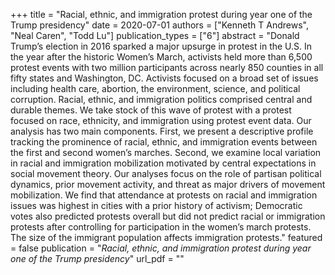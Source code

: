 +++
title = "Racial, ethnic, and immigration protest during year one of the Trump presidency"
date = 2020-07-01
authors = ["Kenneth T Andrews",  "Neal Caren", "Todd Lu"]
publication_types = ["6"]
abstract = "Donald Trump’s election in 2016 sparked a major upsurge in protest in the U.S. In the year after the historic Women’s March, activists held more than 6,500 protest events with two million participants across nearly 850 counties in all fifty states and Washington, DC. Activists focused on a broad set of issues including health care, abortion, the environment, science, and political corruption. Racial, ethnic, and immigration politics comprised central and durable themes. We take stock of this wave of protest with a protest focused on race, ethnicity, and immigration using protest event data. Our analysis has two main components. First, we present a descriptive profile tracking the prominence of racial, ethnic, and immigration events between the first and second women’s marches. Second, we examine local variation in racial and immigration mobilization motivated by central expectations in social movement theory. Our analyses focus on the role of partisan political dynamics, prior movement activity, and threat as major drivers of movement mobilization. We find that attendance at protests on racial and immigration issues was highest in cities with a prior history of activism; Democratic votes also predicted protests overall but did not predict racial or immigration protests after controlling for participation in the women’s march protests. The size of the immigrant population affects immigration protests."
featured = false
publication = "*Racial, ethnic, and immigration protest during year one of the Trump presidency*"
url_pdf = ""

